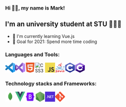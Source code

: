 ### Hi 👋🏼, my name is Mark! 


## I'm an university student at STU 👨🏼‍🎓
- 🌿 I'm currently learning Vue.js
- 🥅 Goal for 2021: Spend more time coding


### Languages and Tools:
<img align="left" alt="Visual Studio Code" height="32" width="32" src="/icons/vscode.png" />
<img align="left" alt="Visual Studio" height="32" width="32" src="/icons/vs.svg" />
<img align="left" alt="HTML5" height="32" width="32" src="/icons/html.png" />
<img align="left" alt="CSS3" height="32" width="32" src="/icons/css.svg" />
<img align="left" alt="JavaScript" height="32" width="32" src="https://raw.githubusercontent.com/github/explore/80688e429a7d4ef2fca1e82350fe8e3517d3494d/topics/javascript/javascript.png" />
<img align="left" alt="Java" height="32" width="32" src="/icons/java.png" />
<img align="left" alt="C" height="32" width="32" src="/icons/c.png" />
<img align="left" alt="C#" height="32" width="32" src="/icons/csharp.png" />

</br>
</br>

### Technology stacks and Frameworks:
<img align="left" alt="MongoDB" height="32" width="32" src="/icons/mongodb.png" />
<img align="left" alt="Vue.js" height="32" width="32" src="/icons/vue.png" />
<img align="left" alt="Bootstrap" height="32" width="32" src="/icons/bootstrap.png" />
<img align="left" alt="Node.js" height="32" width="32" src="https://raw.githubusercontent.com/github/explore/80688e429a7d4ef2fca1e82350fe8e3517d3494d/topics/nodejs/nodejs.png" />
<img align="left" alt=".NET" height="32" width="32" src="/icons/dotnet.png" />
<img align="left" alt="Git" height="32" width="32" src="/icons/git.png" />


<!-- [![Anurag's GitHub stats](https://github-readme-stats.vercel.app/api?username=bartalos86)](https://github.com/anuraghazra/github-readme-stats) -->